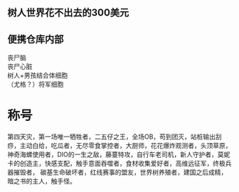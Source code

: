 ## 树人世界花不出去的300美元
## 便携仓库内部
丧尸脑  
丧尸心脏  
树人+男孩结合体细胞  
（尤格？）将军细胞  

# 称号
第四天灾，第一场唯一牺牲者，二五仔之王，全场OB，苟到团灭，站桩输出刮痧，主动白给，吃瓜者，无尽零食掌控者，大厨师，花花爆炸观测者，头顶草原，
神奇海螺使用者，DIO的一生之敌，藤蔓特攻，自行车老司机，新人守护者，莫妮卡的创造主，快感支配，触手意面吞噬者，食材收集爱好者，高维远征军，终极兵器摧毁者，
碳基生命破坏者，红线赛事的盟友，世界树养殖者，建国之后成精，暗之书的主人，触手怪。